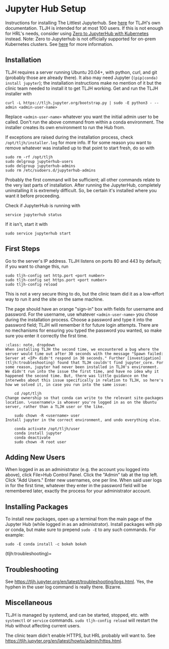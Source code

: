 # Jupyter Hub Setup

Instructions for installing The Littlest Jupyterhub. See [here](https://tljh.jupyter.org/en/latest/) for TLJH's own documentation. TLJH is intended for at most 100 users. If this is not enough for HRL's needs, consider using [Zero to JupyterHub with Kubernetes](https://z2jh.jupyter.org/en/stable/) instead. Note: Zero to Jupyterhub is not officially supported for on-prem Kubernetes clusters. See [here](https://z2jh.jupyter.org/en/stable/kubernetes/other-infrastructure/step-zero-other.html) for more information.

## Installation

TLJH requires a server running Ubuntu 20.04+, with python, curl, and git (probably those are already there). It also may need Jupyter (```(pip|conda) install jupyter```); the installation instructions make no mention of it but the clinic team needed to install it to get TLJH working. Get and run the TLJH installer with

    curl -L https://tljh.jupyter.org/bootstrap.py | sudo -E python3 - --admin <admin-user-name>
Replace ```<admin-user-name>``` whatever you want the initial admin user to be called. Don't run the above command from within a conda environment. The installer creates its own environment to run the Hub from.

If exceptions are raised during the installation process, check ```/opt/tljh/installer.log``` for more info. If for some reason you want to remove whatever was installed up to that point to start fresh, do so with

    sudo rm -rf /opt/tljh
    sudo delgroup jupyterhub-users
    sudo delgroup jupyterhub-admins
    sudo rm /etc/sudoers.d/jupyterhub-admins

Probably the first command will be sufficient; all other commands relate to the very last parts of installation. After running the JupyterHub, completely uninstalling it is extremely difficult. So, be certain it's installed where you want it before proceeding.

Check if JupyterHub is running with

    service jupyterhub status
If it isn't, start it with

    sudo service jupyterhub start

## First Steps

Go to the server's IP address. TLJH listens on ports 80 and 443 by default; if you want to change this, run

    sudo tljh-config set http.port <port number>
    sudo tljh-config set https.port <port number>
    sudo tljh-config reload
This is not a very secure thing to do, but the clinic team did it as a low-effort way to run it and the site on the same machine.

The page should have an orange "sign-in" box with fields for username and password. For the username, use whatever ```<admin-user-name>``` you chose during the installation process. Choose a password and type it into the password field; TLJH will remember it for future login attempts. There are no mechanisms for ensuring you typed the password you wanted, so make sure you enter it correctly the first time.

```{admonition} A Clinic Bug
:class: note, dropdown
When installing TLJH the second time, we encountered a bug where the server would time out after 30 seconds with the message "Spawn failed: Server at <IP> didn't respond in 30 seconds." Further [investigation](tljh:troubleshooting) found that TLJH couldn't find jupyter_core. For some reason, jupyter had never been installed in TLJH's environment. We didn't run into the issue the first time, and have no idea why it happened the second time. But, there was little guidance on the interwebs about this issue specifically in relation to TLJH, so here's how we solved it, in case you run into the same issue:

    cd /opt/tljh
Change ownership so that conda can write to the relevant site-packages location. \<username\> is whoever you're logged in as on the Ubuntu server, rather than a TLJH user or the like.

    sudo chown -R <username> user
Install jupyter in the correct environment, and undo everything else.

    conda activate /opt/tljh/user
    conda install jupyter
    conda deactivate
    sudo chown -R root user
```

## Adding New Users

When logged in as an administrator (e.g. the account you logged into above), click File>Hub Control Panel. Click the "Admin" tab at the top left. Click "Add Users." Enter new usernames, one per line. When said user logs in for the first time, whatever they enter in the password field will be remembered later, exactly the process for your administrator account. 

## Installing Packages

To install new packages, open up a terminal from the main page of the Jupyter Hub (while logged in as an administrator). Install packages with pip or conda, but make sure to prepend ```sudo -E``` to any such commands. For example:

    sudo -E conda install -c bokeh bokeh

(tljh:troubleshooting)=
## Troubleshooting

See https://tljh.jupyter.org/en/latest/troubleshooting/logs.html. Yes, the hyphen in the user log command is really there. Bizarre.

## Miscellaneous

TLJH is managed by systemd, and can be started, stopped, etc. with ```systemctl``` or ```service``` commands. ```sudo tljh-config reload``` will restart the Hub without affecting current users.

The clinic team didn't enable HTTPS, but HRL probably will want to. See https://tljh.jupyter.org/en/latest/howto/admin/https.html.